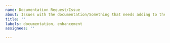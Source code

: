 ```yaml
---
name: Documentation Request/Issue
about: Issues with the documentation/Something that needs adding to the documentation
title: ''
labels: documentation, enhancement
assignees: ''

---
```



